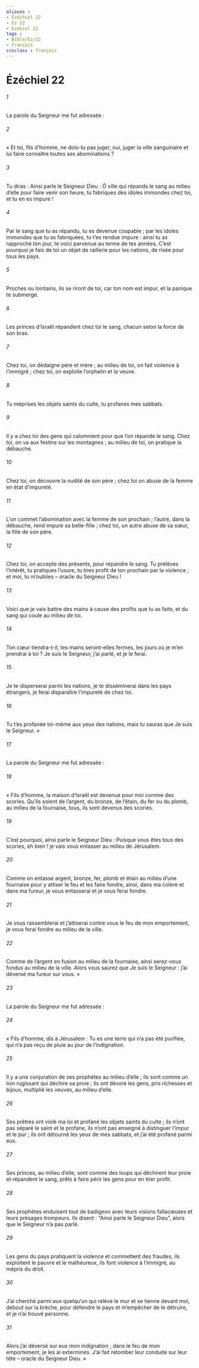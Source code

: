 ```yaml
---
aliases : 
- Ézéchiel 22
- Ez 22
- Ezekiel 22
tags : 
- Bible/Ez/22
- français
cssclass : français
---
```


# Ézéchiel 22

###### 1
La parole du Seigneur me fut adressée :
###### 2
« Et toi, fils d’homme, ne dois-tu pas juger, oui, juger la ville sanguinaire et lui faire connaître toutes ses abominations ?
###### 3
Tu diras : Ainsi parle le Seigneur Dieu : Ô ville qui répands le sang au milieu d’elle pour faire venir son heure, tu fabriques des idoles immondes chez toi, et tu en es impure !
###### 4
Par le sang que tu as répandu, tu es devenue coupable ; par les idoles immondes que tu as fabriquées, tu t’es rendue impure : ainsi tu as rapproché ton jour, te voici parvenue au terme de tes années. C’est pourquoi je fais de toi un objet de raillerie pour les nations, de risée pour tous les pays.
###### 5
Proches ou lointains, ils se riront de toi, car ton nom est impur, et la panique te submerge.
###### 6
Les princes d’Israël répandent chez toi le sang, chacun selon la force de son bras.
###### 7
Chez toi, on dédaigne père et mère ; au milieu de toi, on fait violence à l’immigré ; chez toi, on exploite l’orphelin et la veuve.
###### 8
Tu méprises les objets saints du culte, tu profanes mes sabbats.
###### 9
Il y a chez toi des gens qui calomnient pour que l’on répande le sang. Chez toi, on va aux festins sur les montagnes ; au milieu de toi, on pratique la débauche.
###### 10
Chez toi, on découvre la nudité de son père ; chez toi on abuse de la femme en état d’impureté.
###### 11
L’un commet l’abomination avec la femme de son prochain ; l’autre, dans la débauche, rend impure sa belle-fille ; chez toi, un autre abuse de sa sœur, la fille de son père.
###### 12
Chez toi, on accepte des présents, pour répandre le sang. Tu prélèves l’intérêt, tu pratiques l’usure, tu tires profit de ton prochain par la violence ; et moi, tu m’oublies – oracle du Seigneur Dieu !
###### 13
Voici que je vais battre des mains à cause des profits que tu as faits, et du sang qui coule au milieu de toi.
###### 14
Ton cœur tiendra-t-il, tes mains seront-elles fermes, les jours où je m’en prendrai à toi ? Je suis le Seigneur, j’ai parlé, et je le ferai.
###### 15
Je te disperserai parmi les nations, je te disséminerai dans les pays étrangers, je ferai disparaître l’impureté de chez toi.
###### 16
Tu t’es profanée toi-même aux yeux des nations, mais tu sauras que Je suis le Seigneur. »
###### 17
La parole du Seigneur me fut adressée :
###### 18
« Fils d’homme, la maison d’Israël est devenue pour moi comme des scories. Qu’ils soient de l’argent, du bronze, de l’étain, du fer ou du plomb, au milieu de la fournaise, tous, ils sont devenus des scories.
###### 19
C’est pourquoi, ainsi parle le Seigneur Dieu : Puisque vous êtes tous des scories, eh bien ! je vais vous entasser au milieu de Jérusalem.
###### 20
Comme on entasse argent, bronze, fer, plomb et étain au milieu d’une fournaise pour y attiser le feu et les faire fondre, ainsi, dans ma colère et dans ma fureur, je vous entasserai et je vous ferai fondre.
###### 21
Je vous rassemblerai et j’attiserai contre vous le feu de mon emportement, je vous ferai fondre au milieu de la ville.
###### 22
Comme de l’argent en fusion au milieu de la fournaise, ainsi serez-vous fondus au milieu de la ville. Alors vous saurez que Je suis le Seigneur : j’ai déversé ma fureur sur vous. »
###### 23
La parole du Seigneur me fut adressée :
###### 24
« Fils d’homme, dis à Jérusalem : Tu es une terre qui n’a pas été purifiée, qui n’a pas reçu de pluie au jour de l’indignation.
###### 25
Il y a une conjuration de ses prophètes au milieu d’elle ; ils sont comme un lion rugissant qui déchire sa proie ; ils ont dévoré les gens, pris richesses et bijoux, multiplié les veuves, au milieu d’elle.
###### 26
Ses prêtres ont violé ma loi et profané les objets saints du culte ; ils n’ont pas séparé le saint et le profane, ils n’ont pas enseigné à distinguer l’impur et le pur ; ils ont détourné les yeux de mes sabbats, et j’ai été profané parmi eux.
###### 27
Ses princes, au milieu d’elle, sont comme des loups qui déchirent leur proie et répandent le sang, prêts à faire périr les gens pour en tirer profit.
###### 28
Ses prophètes enduisent tout de badigeon avec leurs visions fallacieuses et leurs présages trompeurs. Ils disent : “Ainsi parle le Seigneur Dieu”, alors que le Seigneur n’a pas parlé.
###### 29
Les gens du pays pratiquent la violence et commettent des fraudes, ils exploitent le pauvre et le malheureux, ils font violence à l’immigré, au mépris du droit.
###### 30
J’ai cherché parmi eux quelqu’un qui relève le mur et se tienne devant moi, debout sur la brèche, pour défendre le pays et m’empêcher de le détruire, et je n’ai trouvé personne.
###### 31
Alors j’ai déversé sur eux mon indignation ; dans le feu de mon emportement, je les ai exterminés. J’ai fait retomber leur conduite sur leur tête – oracle du Seigneur Dieu. »
